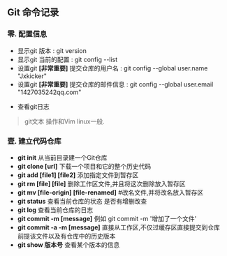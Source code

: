Git 命令记录
---
### 零. 配置信息
  *  显示git 版本 : git version
  *  显示git 当前的配置          : git config --list 
  *  设置git **[非常重要]**  提交仓库的用户名     : git config --global user.name  "Jxkicker"
  *  设置git **[非常重要]**  提交仓库的邮件信息  : git config --global user.email  "1427035242qq.com"
+ 查看git日志  
> git文本 操作和Vim linux一般.

### 壹. 建立代码仓库
* **git init** 从当前目录建一个Git仓库
* **git clone [url]**  下载一个项目和它的整个历史代码
* **git add [file1] [file2]** 添加指定文件到暂存区
* **git rm [file] [file]** 删除工作区文件,并且将这次删除放入暂存区
* **git mv [file-origin] [file-renamed]** #改名文件,并将改名放入暂存区
* **git status** 查看当前仓库的状态  是否有增删改查
* **git log** 查看当前仓库的日志
* **git commit -m [message]** 例如  git commit -m '增加了一个文件'
* **git commit -a -m [message]** 直接从工作区,不仅过缓存区直接提交到仓库 前提该文件以及有仓库中的历史版本
* **git show 版本号** 查看某个版本的信息
